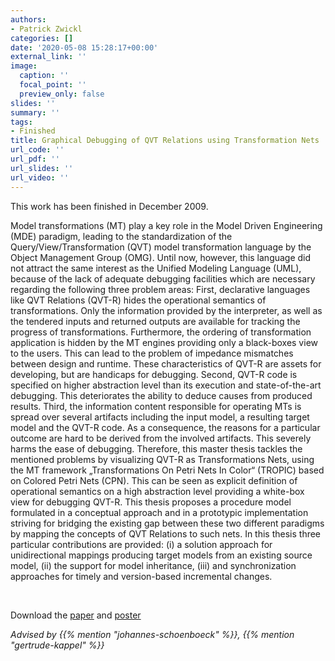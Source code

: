 ```yaml
---
authors:
- Patrick Zwickl
categories: []
date: '2020-05-08 15:28:17+00:00'
external_link: ''
image:
  caption: ''
  focal_point: ''
  preview_only: false
slides: ''
summary: ''
tags:
- Finished
title: Graphical Debugging of QVT Relations using Transformation Nets
url_code: ''
url_pdf: ''
url_slides: ''
url_video: ''
---
```


This work has been finished in December 2009.

Model transformations (MT) play a key role in the Model Driven Engineering (MDE) paradigm, leading to the standardization of the Query/View/Transformation (QVT) model transformation language by the Object Management Group (OMG). Until now, however, this language did not attract the same interest as the Unified Modeling Language (UML), because of the lack of adequate debugging facilities which are necessary regarding the following three problem areas: First, declarative languages like QVT Relations (QVT-R) hides the operational semantics of transformations. Only the information provided by the interpreter, as well as the tendered inputs and returned outputs are available for tracking the progress of transformations. Furthermore, the ordering of transformation application is hidden by the MT engines providing only a black-boxes view to the users. This can lead to the problem of impedance mismatches between design and runtime. These characteristics of QVT-R are assets for developing, but are handicaps for debugging. Second, QVT-R code is specified on higher abstraction level than its execution and state-of-the-art debugging. This deteriorates the ability to deduce causes from produced results. Third, the information content responsible for operating MTs is spread over several artifacts including the input model, a resulting target model and the QVT-R code. As a consequence, the reasons for a particular outcome are hard to be derived from the involved artifacts. This severely harms the ease of debugging. Therefore, this master thesis tackles the mentioned problems by visualizing QVT-R as Transformations Nets, using the MT framework „Transformations On Petri Nets In Color“ (TROPIC) based on Colored Petri Nets (CPN). This can be seen as explicit definition of operational semantics on a high abstraction level providing a white-box view for debugging QVT-R. This thesis proposes a procedure model formulated in a conceptual approach and in a prototypic implementation striving for bridging the existing gap between these two different paradigms by mapping the concepts of QVT Relations to such nets. In this thesis three particular contributions are provided: (i) a solution approach for unidirectional mappings producing target models from an existing source model, (ii) the support for model inheritance, (iii) and synchronization approaches for timely and version-based incremental changes.

&nbsp;

 Download the [paper](https://www.big.tuwien.ac.at/app/uploads/2016/10/Zwickl_paper1.pdf) and [poster](https://www.big.tuwien.ac.at/app/uploads/2016/10/Zwickl_poster1.pdf)

*Advised by {{% mention "johannes-schoenboeck" %}}, {{% mention "gertrude-kappel" %}}*